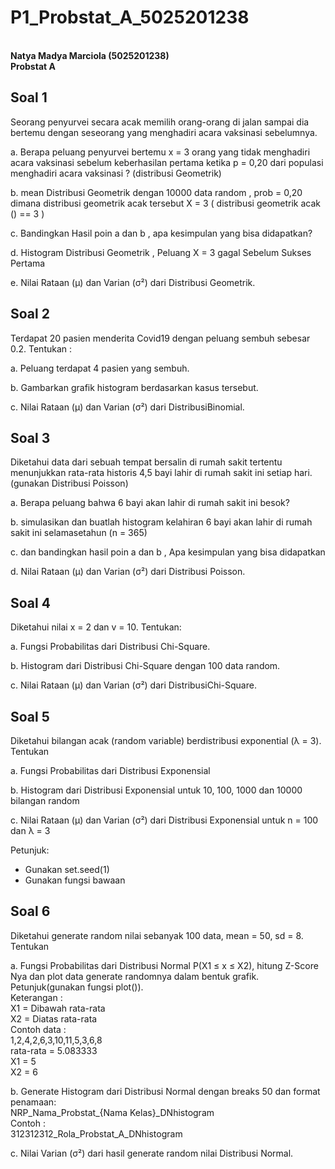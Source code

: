 # P1_Probstat_A_5025201238
**<br>Natya Madya Marciola (5025201238)**
**<br>Probstat A**

## Soal 1
Seorang penyurvei secara acak memilih orang-orang di jalan sampai dia bertemu dengan seseorang yang menghadiri acara vaksinasi sebelumnya.

a. Berapa peluang penyurvei bertemu x = 3 orang yang tidak menghadiri acara vaksinasi sebelum keberhasilan pertama ketika p = 0,20 dari populasi menghadiri acara vaksinasi ? (distribusi Geometrik)

b. mean Distribusi Geometrik dengan 10000 data random , prob = 0,20 dimana distribusi geometrik acak tersebut X = 3 ( distribusi geometrik acak () == 3 )

c. Bandingkan Hasil poin a dan b , apa kesimpulan yang bisa didapatkan?

d. Histogram Distribusi Geometrik , Peluang X = 3 gagal Sebelum Sukses Pertama

e. Nilai Rataan (μ) dan Varian (σ²) dari Distribusi Geometrik.

## Soal 2
Terdapat 20 pasien menderita Covid19 dengan peluang sembuh sebesar 0.2. Tentukan :

a. Peluang terdapat 4 pasien yang sembuh.

b. Gambarkan grafik histogram berdasarkan kasus tersebut.

c. Nilai Rataan (μ) dan Varian (σ²) dari DistribusiBinomial.

## Soal 3
Diketahui data dari sebuah tempat bersalin di rumah sakit tertentu menunjukkan rata-rata historis 4,5 bayi lahir di rumah sakit ini setiap hari. (gunakan Distribusi Poisson)

a. Berapa peluang bahwa 6 bayi akan lahir di rumah sakit ini besok?

b. simulasikan dan buatlah histogram kelahiran 6 bayi akan lahir di rumah sakit ini selamasetahun (n = 365)

c. dan bandingkan hasil poin a dan b , Apa kesimpulan yang bisa didapatkan

d. Nilai Rataan (μ) dan Varian (σ²) dari Distribusi Poisson.

## Soal 4
Diketahui nilai x = 2 dan v = 10. Tentukan:

a. Fungsi Probabilitas dari Distribusi Chi-Square.

b. Histogram dari Distribusi Chi-Square dengan 100 data random.

c. Nilai Rataan (μ) dan Varian (σ²) dari DistribusiChi-Square.

## Soal 5
Diketahui bilangan acak (random variable) berdistribusi exponential (λ = 3). Tentukan

a. Fungsi Probabilitas dari Distribusi Exponensial

b. Histogram dari Distribusi Exponensial untuk 10, 100, 1000 dan 10000 bilangan random

c. Nilai Rataan (μ) dan Varian (σ²) dari Distribusi Exponensial untuk n = 100 dan λ = 3

Petunjuk:
- Gunakan set.seed(1)
- Gunakan fungsi bawaan 

## Soal 6
Diketahui generate random nilai sebanyak 100 data, mean = 50, sd = 8. Tentukan

a. Fungsi Probabilitas dari Distribusi Normal P(X1 ≤ x ≤ X2), hitung Z-Score Nya dan plot data generate randomnya dalam bentuk grafik. Petunjuk(gunakan fungsi plot()).
<br>Keterangan :
<br>X1 = Dibawah rata-rata
<br>X2 = Diatas rata-rata
<br>Contoh data :
<br>1,2,4,2,6,3,10,11,5,3,6,8
<br>rata-rata = 5.083333
<br>X1 = 5
<br>X2 = 6

b. Generate Histogram dari Distribusi Normal dengan breaks 50 dan format penamaan:
<br>NRP_Nama_Probstat_{Nama Kelas}_DNhistogram
<br>Contoh :
<br>312312312_Rola_Probstat_A_DNhistogram

c. Nilai Varian (σ²) dari hasil generate random nilai Distribusi Normal.
